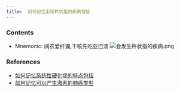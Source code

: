 ```yaml
---
title:  如何记忆出现杵状指的疾病包括
--- 
```


### Contents
- Mnemonic: 阔农爱纤漏,干咳先吃亚巴溃
![会发生杵状指的疾病.png](/note-images/会发生杵状指的疾病.png)
### References
- [如何记忆系统性硬化症的特点包括](/如何记忆系统性硬化症的特点包括)
- [如何记忆可以产生激素的肺癌类型](/如何记忆可以产生激素的肺癌类型)


